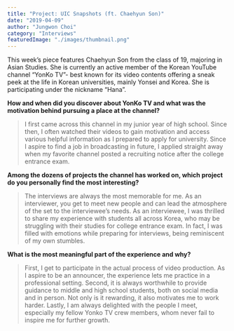 ```yaml
---
title: "Project: UIC Snapshots (ft. Chaehyun Son)"
date: "2019-04-09"
author: "Jungwon Choi"
category: "Interviews"
featuredImage: "./images/thumbnail.png"
---
```


This week’s piece features Chaehyun Son from the class of 19, majoring in Asian Studies. She is currently an active member of the Korean YouTube channel “YonKo TV”- best known for its video contents offering a sneak peek at the life in Korean universities, mainly Yonsei and Korea. She is participating under the nickname “Hana”.  

**How and when did you discover about YonKo TV and what was the motivation behind pursuing a place at the channel?**

> I first came across this channel in my junior year of high school. Since then, I often watched their videos to gain motivation and access various helpful information as I prepared to apply for university. Since I aspire to find a job in broadcasting in future, I applied straight away when my favorite channel posted a recruiting notice after the college entrance exam.  

**Among the dozens of projects the channel has worked on, which project do you personally find the most interesting?**

> The interviews are always the most memorable for me. As an interviewer, you get to meet new people and can lead the atmosphere of the set to the interviewee’s needs. As an interviewee, I was thrilled to share my experience with students all across Korea, who may be struggling with their studies for college entrance exam. In fact, I was filled with emotions while preparing for interviews, being reminiscent of my own stumbles.  

**What is the most meaningful part of the experience and why?**

> First, I get to participate in the actual process of video production. As I aspire to be an announcer, the experience lets me practice in a professional setting. Second, it is always worthwhile to provide guidance to middle and high school students, both on social media and in person. Not only is it rewarding, it also motivates me to work harder. Lastly, I am always delighted with the people I meet, especially my fellow Yonko TV crew members, whom never fail to inspire me for further growth.
